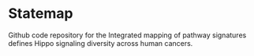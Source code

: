 # Statemap
Github code repository for the Integrated mapping of pathway signatures defines Hippo signaling diversity across human cancers.
